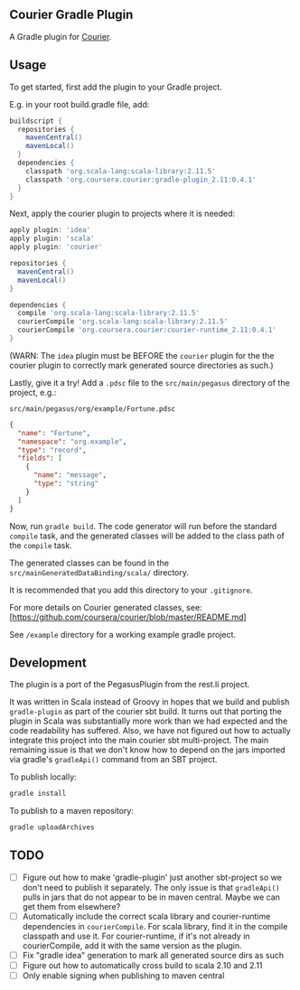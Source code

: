 Courier Gradle Plugin
---------------------

A Gradle plugin for [Courier](https://github.com/coursera/courier).

Usage
-----

To get started, first add the plugin to your Gradle project.


E.g. in your root build.gradle file, add:

```groovy
buildscript {
  repositories {
    mavenCentral()
    mavenLocal()
  }
  dependencies {
    classpath 'org.scala-lang:scala-library:2.11.5'
    classpath 'org.coursera.courier:gradle-plugin_2.11:0.4.1'
  }
}
```

Next, apply the courier plugin to projects where it is needed:

```groovy
apply plugin: 'idea'
apply plugin: 'scala'
apply plugin: 'courier'

repositories {
  mavenCentral()
  mavenLocal()
}

dependencies {
  compile 'org.scala-lang:scala-library:2.11.5'
  courierCompile 'org.scala-lang:scala-library:2.11.5'
  courierCompile 'org.coursera.courier:courier-runtime_2.11:0.4.1'
}
```

(WARN: The `idea` plugin must be BEFORE the `courier` plugin for the the courier plugin to correctly
mark generated source directories as such.)

Lastly, give it a try! Add a `.pdsc` file to the `src/main/pegasus` directory of the project, e.g.:

`src/main/pegasus/org/example/Fortune.pdsc`

```json
{
  "name": "Fortune",
  "namespace": "org.example",
  "type": "record",
  "fields": [
    {
      "name": "message",
      "type": "string"
    }
  ]
}
```

Now, run `gradle build`. The code generator will run before the standard `compile` task, and the
generated classes will be added to the class path of the `compile` task.

The generated classes can be found in the `src/mainGeneratedDataBinding/scala/` directory.

It is recommended that you add this directory to your `.gitignore`.

For more details on Courier generated classes, see:
[https://github.com/coursera/courier/blob/master/README.md]

See `/example` directory for a working example gradle project.

Development
-----------

The plugin is a port of the PegasusPlugin from the rest.li project.

It was written in Scala instead of Groovy in hopes that we build and publish `gradle-plugin`
as part of the courier sbt build.  It turns out that porting the plugin in Scala was substantially
more work than we had expected and the code readability has suffered.  Also, we have not figured
out how to actually integrate this project into the main courier sbt multi-project. The main
remaining issue is that we don't know how to depend on the jars imported via gradle's `gradleApi()`
command from an SBT project.

To publish locally:

```sh
gradle install
```

To publish to a maven repository:

```sh
gradle uploadArchives
```

TODO
----

* [ ] Figure out how to make 'gradle-plugin' just another sbt-project so we don't need to publish
      it separately.  The only issue is that `gradleApi()` pulls in jars that do not appear to be
      in maven central.  Maybe we can get them from elsewhere?
* [ ] Automatically include the correct scala library and courier-runtime dependencies in `courierCompile`.
      For scala library, find it in the compile classpath and use it.
      For courier-runtime, if it's not already in courierCompile, add it with the same version as the plugin.
* [ ] Fix "gradle idea" generation to mark all generated source dirs as such
* [ ] Figure out how to automatically cross build to scala 2.10 and 2.11
* [ ] Only enable signing when publishing to maven central
